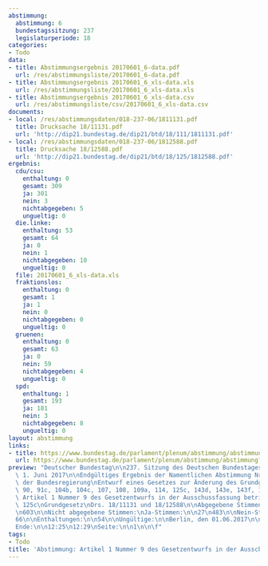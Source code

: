```yaml
---
abstimmung:
  abstimmung: 6
  bundestagssitzung: 237
  legislaturperiode: 18
categories:
- Todo
data:
- title: Abstimmungsergebnis 20170601_6-data.pdf
  url: /res/abstimmungsliste/20170601_6-data.pdf
- title: Abstimmungsergebnis 20170601_6_xls-data.xls
  url: /res/abstimmungsliste/20170601_6_xls-data.xls
- title: Abstimmungsergebnis 20170601_6_xls-data.csv
  url: /res/abstimmungsliste/csv/20170601_6_xls-data.csv
documents:
- local: /res/abstimmungsdaten/018-237-06/1811131.pdf
  title: Drucksache 18/11131.pdf
  url: 'http://dip21.bundestag.de/dip21/btd/18/111/1811131.pdf'
- local: /res/abstimmungsdaten/018-237-06/1812588.pdf
  title: Drucksache 18/12588.pdf
  url: 'http://dip21.bundestag.de/dip21/btd/18/125/1812588.pdf'
ergebnis:
  cdu/csu:
    enthaltung: 0
    gesamt: 309
    ja: 301
    nein: 3
    nichtabgegeben: 5
    ungueltig: 0
  die.linke:
    enthaltung: 53
    gesamt: 64
    ja: 0
    nein: 1
    nichtabgegeben: 10
    ungueltig: 0
  file: 20170601_6_xls-data.xls
  fraktionslos:
    enthaltung: 0
    gesamt: 1
    ja: 1
    nein: 0
    nichtabgegeben: 0
    ungueltig: 0
  gruenen:
    enthaltung: 0
    gesamt: 63
    ja: 0
    nein: 59
    nichtabgegeben: 4
    ungueltig: 0
  spd:
    enthaltung: 1
    gesamt: 193
    ja: 181
    nein: 3
    nichtabgegeben: 8
    ungueltig: 0
layout: abstimmung
links:
- title: https://www.bundestag.de/parlament/plenum/abstimmung/abstimmung?id=466
  url: https://www.bundestag.de/parlament/plenum/abstimmung/abstimmung?id=466
preview: "Deutscher Bundestag\n\n237. Sitzung des Deutschen Bundestages\nam Donnerstag,\
  \ 1. Juni 2017\n\nEndgültiges Ergebnis der Namentlichen Abstimmung Nr. 6\n\nGesetzentwurf\
  \ der Bundesregierung\nEntwurf eines Gesetzes zur Änderung des Grundgesetzes\n(Artikel\
  \ 90, 91c, 104b, 104c, 107, 108, 109a, 114, 125c, 143d, 143e, 143f, 143g)\nhier:\
  \ Artikel 1 Nummer 9 des Gesetzentwurfs in der Ausschussfassung betrifft Artikel\
  \ 125c\nGrundgesetz\nDrs. 18/11131 und 18/12588\n\nAbgegebene Stimmen insgesamt:\n\
  \n603\n\nNicht abgegebene Stimmen:\nJa-Stimmen:\n\n27\n483\n\nNein-Stimmen:\n\n\
  66\n\nEnthaltungen:\n\n54\n\nUngültige:\n\nBerlin, den 01.06.2017\n\n0\n\nBeginn:\n\
  Ende:\n\n12:25\n12:29\nSeite:\n\n1\n\n\f"
tags:
- Todo
title: 'Abstimmung: Artikel 1 Nummer 9 des Gesetzentwurfs in der Ausschussfassung betrifft Artikel 125c Grundgesetz'
---
```

